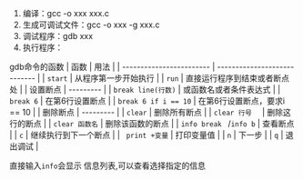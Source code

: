 1. 编译：gcc -o xxx xxx.c
2. 生成可调试文件：gcc -o xxx -g xxx.c
3. 调试程序：gdb xxx
4. 执行程序：

gdb命令的函数
| 函数                     | 用法                         |
| ------------------------ | ---------------------------- |
| `start`                    | 从程序第一步开始执行         |
| `run`                      | 直接运行程序到结束或者断点处 |
| 设置断点                 | ---------                    |
| `break line(行数)`         | 或函数名或者条件表达式       |
| `break 6`                  | 在第6行设置断点              |
| `break 6 if i == 10`       | 在第6行设置断点，要求i == 10 |
| 删除断点                 | ---------                    |
| `clear`                        | 删除所有断点                 |
| `clear 行号  `           | 删除这行的断点               |
| `clear 函数名`           | 删除该函数的断点             |
| `info break `  /`info b` | 查看断点                     |
| `c`                      | 继续执行到下一个断点         |
| ` print +变量`           | 打印变量值                   |
| `n`                      | 下一步                       |
| `q`                     | 退出调试                     |


直接输入`info`会显示 信息列表,可以查看选择指定的信息 